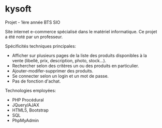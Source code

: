 # kysoft
Projet - 1ère année BTS SIO

Site internet e-commerce spécialisé dans le matériel informatique. Ce projet a été noté par un professeur.

Spécificités techniques principales: 
- Afficher sur plusieurs pages de la liste des produits disponibles à la vente (libellé, prix, description, photo, stock...). 
- Rechercher selon des critères un ou des produits en particulier.
- Ajouter-modifer-supprimer des produits.
- Se connecter selon un login et un mot de passe.
- Pas de fonction d'achat.

Technologies employées:
- PHP Procédural
- JQuery/AJAX
- HTML5, Bootstrap
- SQL 
- PhpMyAdmin
